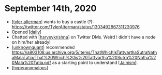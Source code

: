# September 14th, 2020
- [[tyler alterman]] wants to buy a castle (?): https://twitter.com/TylerAlterman/status/1303492867311230976
- Opened [[daily]]
- Chatted with [[harveykrishna]] on Twitter DMs. Weird I didn't have a node on him/her already!
- [[unknownquant]] recommended https://ia803108.us.archive.org/5/items/ThatWhichIsTattvarthaSutraNathaMalaTatia/That%20Which%20is%20Tattvartha%20Sutra%20Natha%20Mala%20Tatia.pdf as a starting point to understand [[Jainism]].
- [[hyperanomalous]]

[//begin]: # "Autogenerated link references for markdown compatibility"
[tyler alterman]: ../tyler-alterman "Tyler Alterman"
[daily]: ../daily "Daily"
[harveykrishna]: ../harveykrishna "Harveykrishna"
[unknownquant]: ../unknownquant "Unknownquant"
[Jainism]: ../jainism "jainism"
[hyperanomalous]: ../hyperanomalous "Hyperanomalous"
[//end]: # "Autogenerated link references"